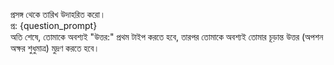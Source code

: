 প্রসঙ্গ থেকে তারিখ উদাহরিত করো।   
প্র: {question_prompt}  
অতি শেষে, তোমাকে অবশ্যই "উত্তর:" প্রথম টাইপ করতে হবে, তারপর তোমাকে অবশ্যই তোমার চূড়ান্ত উত্তর (অপশন অক্ষর শুধুমাত্র) মুদ্রণ করতে হবে।
